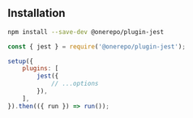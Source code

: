 ## Installation

```sh
npm install --save-dev @onerepo/plugin-jest
```

```js {1,5-7}
const { jest } = require('@onerepo/plugin-jest');

setup({
	plugins: [
		jest({
			// ...options
		}),
	],
}).then(({ run }) => run());
```
